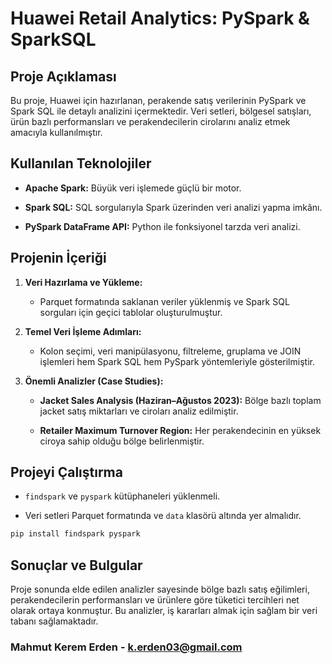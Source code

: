 
# Huawei Retail Analytics: PySpark & SparkSQL

## Proje Açıklaması

Bu proje, Huawei için hazırlanan, perakende satış verilerinin PySpark ve Spark SQL ile detaylı analizini içermektedir. Veri setleri, bölgesel satışları, ürün bazlı performansları ve perakendecilerin cirolarını analiz etmek amacıyla kullanılmıştır.

## Kullanılan Teknolojiler

-   **Apache Spark:** Büyük veri işlemede güçlü bir motor.
    
-   **Spark SQL:** SQL sorgularıyla Spark üzerinden veri analizi yapma imkânı.
    
-   **PySpark DataFrame API:** Python ile fonksiyonel tarzda veri analizi.
    

## Projenin İçeriği

1.  **Veri Hazırlama ve Yükleme:**
    
    -   Parquet formatında saklanan veriler yüklenmiş ve Spark SQL sorguları için geçici tablolar oluşturulmuştur.
        
2.  **Temel Veri İşleme Adımları:**
    
    -   Kolon seçimi, veri manipülasyonu, filtreleme, gruplama ve JOIN işlemleri hem Spark SQL hem PySpark yöntemleriyle gösterilmiştir.
        
3.  **Önemli Analizler (Case Studies):**
    
    -   **Jacket Sales Analysis (Haziran–Ağustos 2023):** Bölge bazlı toplam jacket satış miktarları ve ciroları analiz edilmiştir.
        
    -   **Retailer Maximum Turnover Region:** Her perakendecinin en yüksek ciroya sahip olduğu bölge belirlenmiştir.
        

## Projeyi Çalıştırma

-   `findspark` ve `pyspark` kütüphaneleri yüklenmeli.
    
-   Veri setleri Parquet formatında ve `data` klasörü altında yer almalıdır.
    

```bash
pip install findspark pyspark
```

## Sonuçlar ve Bulgular

Proje sonunda elde edilen analizler sayesinde bölge bazlı satış eğilimleri, perakendecilerin performansları ve ürünlere göre tüketici tercihleri net olarak ortaya konmuştur. Bu analizler, iş kararları almak için sağlam bir veri tabanı sağlamaktadır.

### Mahmut Kerem Erden - k.erden03@gmail.com
